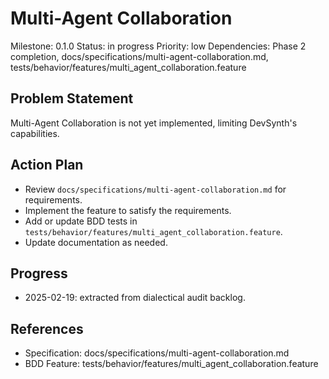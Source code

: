 # Multi-Agent Collaboration
Milestone: 0.1.0
Status: in progress
Priority: low
Dependencies: Phase 2 completion, docs/specifications/multi-agent-collaboration.md, tests/behavior/features/multi_agent_collaboration.feature

## Problem Statement
Multi-Agent Collaboration is not yet implemented, limiting DevSynth's capabilities.


## Action Plan
- Review `docs/specifications/multi-agent-collaboration.md` for requirements.
- Implement the feature to satisfy the requirements.
- Add or update BDD tests in `tests/behavior/features/multi_agent_collaboration.feature`.
- Update documentation as needed.

## Progress
- 2025-02-19: extracted from dialectical audit backlog.

## References
- Specification: docs/specifications/multi-agent-collaboration.md
- BDD Feature: tests/behavior/features/multi_agent_collaboration.feature
